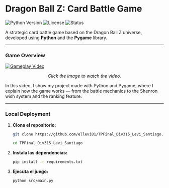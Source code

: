 
# Dragon Ball Z: Card Battle Game
                 

![Python Version](https://img.shields.io/badge/python-3.9%2B-blue.svg?style=for-the-badge&logo=python&logoColor=white)
![License](https://img.shields.io/github/license/ellevi81/TPFinal_Div315_Levi_Santiago?style=for-the-badge)
![Status](https://img.shields.io/badge/status-completo-green?style=for-the-badge)

A strategic card battle game based on the Dragon Ball Z universe, developed using **Python** and the **Pygame** library.

---

### Game Overview

[![Gameplay Video](https://i.imgur.com/D1KoJ96.png)](https://www.youtube.com/watch?v=MibeRhDSQ3g)
<p align="center"><i>Click the image to watch the video.</i></p>


In this video, I show my project made with Python and Pygame, where I explain how the game works — from the battle mechanics to the Shenron wish system and the ranking feature.

---

### Local Deployment

1.  **Clona el repositorio:**
    ```bash
    git clone https://github.com/ellevi81/TPFinal_Div315_Levi_Santiago.git

    cd TPFinal_Div315_Levi_Santiago
    ```

2.  **Instala las dependencias:**
    ```bash
    pip install -r requirements.txt
    ```

3.  **Ejecuta el juego:**
    ```bash
    python src/main.py
    ```

